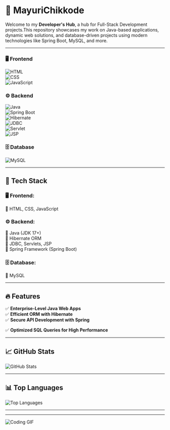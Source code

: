 # 🚀 MayuriChikkode    

Welcome to my **Developer's Hub**, a hub for Full-Stack Development projects.This repository showcases my work on Java-based applications, dynamic web solutions, and database-driven projects using modern technologies like Spring Boot, MySQL, and more.

---

### 🖥️ **Frontend**  
![HTML](https://img.shields.io/badge/-HTML5-E34F26?style=for-the-badge&logo=html5&logoColor=white)  
![CSS](https://img.shields.io/badge/-CSS3-1572B6?style=for-the-badge&logo=css3)  
![JavaScript](https://img.shields.io/badge/-JavaScript-F7DF1E?style=for-the-badge&logo=javascript&logoColor=black)  
<!-- ![ReactJS](https://img.shields.io/badge/-React-61DAFB?style=for-the-badge&logo=react&logoColor=black) --> 

### ⚙️ **Backend**  
![Java](https://img.shields.io/badge/-Java-007396?style=for-the-badge&logo=java)  
![Spring Boot](https://img.shields.io/badge/-Spring%20Boot-6DB43F?style=for-the-badge&logo=spring)  
![Hibernate](https://img.shields.io/badge/-Hibernate-59666C?style=for-the-badge&logo=hibernate)  
![JDBC](https://img.shields.io/badge/-JDBC-003366?style=for-the-badge&logo=oracle)  
![Servlet](https://img.shields.io/badge/-Servlet-FF7800?style=for-the-badge)  
![JSP](https://img.shields.io/badge/-JSP-007396?style=for-the-badge)  

### 🗄️ **Database**  
![MySQL](https://img.shields.io/badge/-MySQL-4479A1?style=for-the-badge&logo=mysql&logoColor=white)  
<!--![OracleSQL](https://img.shields.io/badge/-OracleSQL-F80000?style=for-the-badge&logo=oracle)-->  

---

## 📌 Tech Stack  

### 🖥️ **Frontend:**  
🔹 HTML, CSS, JavaScript  

### ⚙️ **Backend:**  
🔹 Java (JDK 17+)  
🔹 Hibernate ORM  
🔹 JDBC, Servlets, JSP  
🔹 Spring Framework (Spring Boot)  

### 🗄️ **Database:**  
🔹 MySQL 

 

---

## 🔥 Features  

✅ **Enterprise-Level Java Web Apps**  
✅ **Efficient ORM with Hibernate**  
✅ **Secure API Development with Spring**  
<!--✅ **Dynamic UI with ReactJS** --> 
✅ **Optimized SQL Queries for High Performance**  

---

## 📈 GitHub Stats

![GitHub Stats](https://github-readme-stats.vercel.app/api?username=MayuriChikkode&show_icons=true&theme=tokyonight)

---

## 📊 Top Languages

![Top Languages](https://github-readme-stats.vercel.app/api/top-langs/?username=MayuriChikkode&layout=compact&theme=tokyonight)

---

---

![Coding GIF](https://media.giphy.com/media/M9gbBd9nbDrOTu1Mqx/giphy.gif)


